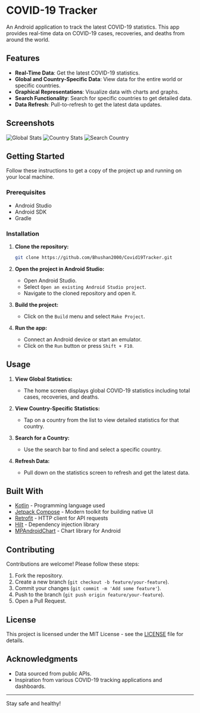 # COVID-19 Tracker

An Android application to track the latest COVID-19 statistics. This app provides real-time data on COVID-19 cases, recoveries, and deaths from around the world.

## Features

- **Real-Time Data**: Get the latest COVID-19 statistics.
- **Global and Country-Specific Data**: View data for the entire world or specific countries.
- **Graphical Representations**: Visualize data with charts and graphs.
- **Search Functionality**: Search for specific countries to get detailed data.
- **Data Refresh**: Pull-to-refresh to get the latest data updates.

## Screenshots

![Global Stats](screenshots/global_stats.png)
![Country Stats](screenshots/country_stats.png)
![Search Country](screenshots/search_country.png)

## Getting Started

Follow these instructions to get a copy of the project up and running on your local machine.

### Prerequisites

- Android Studio
- Android SDK
- Gradle

### Installation

1. **Clone the repository:**
    ```sh
    git clone https://github.com/Bhushan2000/Covid19Tracker.git
    ```

2. **Open the project in Android Studio:**
    - Open Android Studio.
    - Select `Open an existing Android Studio project`.
    - Navigate to the cloned repository and open it.

3. **Build the project:**
    - Click on the `Build` menu and select `Make Project`.

4. **Run the app:**
    - Connect an Android device or start an emulator.
    - Click on the `Run` button or press `Shift + F10`.

## Usage

1. **View Global Statistics:**
    - The home screen displays global COVID-19 statistics including total cases, recoveries, and deaths.

2. **View Country-Specific Statistics:**
    - Tap on a country from the list to view detailed statistics for that country.

3. **Search for a Country:**
    - Use the search bar to find and select a specific country.

4. **Refresh Data:**
    - Pull down on the statistics screen to refresh and get the latest data.

## Built With

- [Kotlin](https://kotlinlang.org/) - Programming language used
- [Jetpack Compose](https://developer.android.com/jetpack/compose) - Modern toolkit for building native UI
- [Retrofit](https://square.github.io/retrofit/) - HTTP client for API requests
- [Hilt](https://developer.android.com/training/dependency-injection/hilt-android) - Dependency injection library
- [MPAndroidChart](https://github.com/PhilJay/MPAndroidChart) - Chart library for Android

## Contributing

Contributions are welcome! Please follow these steps:

1. Fork the repository.
2. Create a new branch (`git checkout -b feature/your-feature`).
3. Commit your changes (`git commit -m 'Add some feature'`).
4. Push to the branch (`git push origin feature/your-feature`).
5. Open a Pull Request.

## License

This project is licensed under the MIT License - see the [LICENSE](LICENSE) file for details.

## Acknowledgments

- Data sourced from public APIs.
- Inspiration from various COVID-19 tracking applications and dashboards.

---

Stay safe and healthy!
